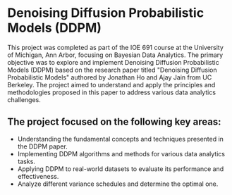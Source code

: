 # Denoising Diffusion Probabilistic Models (DDPM)

This project was completed as part of the IOE 691 course at the University of Michigan, Ann Arbor, focusing on Bayesian Data Analytics. The primary objective was to explore and implement Denoising Diffusion Probabilistic Models (DDPM) based on the research paper titled "Denoising Diffusion Probabilistic Models" authored by Jonathan Ho and Ajay Jain from UC Berkeley. The project aimed to understand and apply the principles and methodologies proposed in this paper to address various data analytics challenges.

## The project focused on the following key areas:

- Understanding the fundamental concepts and techniques presented in the DDPM paper.
- Implementing DDPM algorithms and methods for various data analytics tasks.
- Applying DDPM to real-world datasets to evaluate its performance and effectiveness.
- Analyze different variance schedules and determine the optimal one. 
